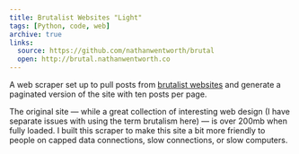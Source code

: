 ```yaml
---
title: Brutalist Websites "Light"
tags: [Python, code, web]
archive: true
links:
  source: https://github.com/nathanwentworth/brutal
  open: http://brutal.nathanwentworth.co
---
```


A web scraper set up to pull posts from [brutalist websites](http://brutalistwebsites.com) and generate a paginated version of the site with ten posts per page.

The original site — while a great collection of interesting web design (I have separate issues with using the term brutalism here) — is over 200mb when fully loaded. I built this scraper to make this site a bit more friendly to people on capped data connections, slow connections, or slow computers.
